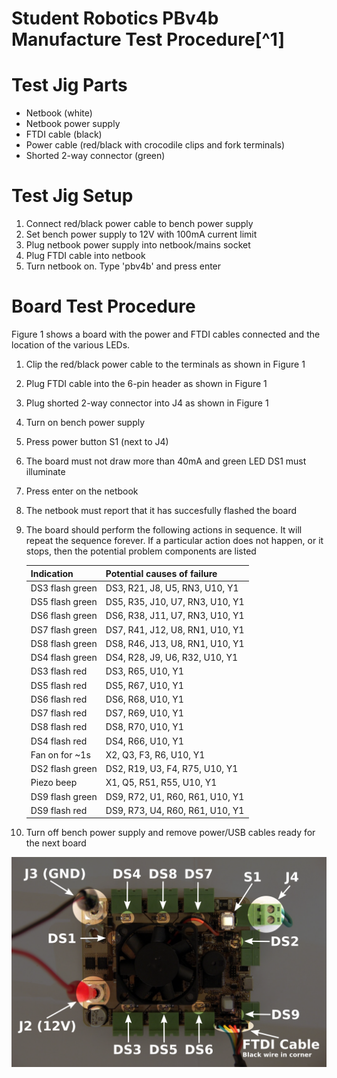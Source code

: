 Student Robotics PBv4b Manufacture Test Procedure[^1]
===============================================

Test Jig Parts
==============

 * Netbook (white)
 * Netbook power supply
 * FTDI cable (black)
 * Power cable (red/black with crocodile clips and fork terminals)
 * Shorted 2-way connector (green)

Test Jig Setup
==============

1. Connect red/black power cable to bench power supply
1. Set bench power supply to 12V with 100mA current limit
1. Plug netbook power supply into netbook/mains socket
1. Plug FTDI cable into netbook
1. Turn netbook on. Type 'pbv4b' and press enter

Board Test Procedure
====================

Figure 1 shows a board with the power and FTDI cables connected and the location of the various LEDs.

1. Clip the red/black power cable to the terminals as shown in Figure 1
2. Plug FTDI cable into the 6-pin header as shown in Figure 1
3. Plug shorted 2-way connector into J4 as shown in Figure 1
4. Turn on bench power supply
5. Press power button S1 (next to J4)
6. The board must not draw more than 40mA and green LED DS1 must illuminate
7. Press enter on the netbook
8. The netbook must report that it has succesfully flashed the board
9. The board should perform the following actions in sequence. It will repeat the sequence forever. If a particular action does not happen, or it stops, then the potential problem components are listed
   
   | Indication       | Potential causes of failure     |
   |------------------|---------------------------------|
   | DS3 flash green  | DS3, R21, J8, U5, RN3, U10, Y1  |
   | DS5 flash green  | DS5, R35, J10, U7, RN3, U10, Y1 |
   | DS6 flash green  | DS6, R38, J11, U7, RN3, U10, Y1 |
   | DS7 flash green  | DS7, R41, J12, U8, RN1, U10, Y1 |
   | DS8 flash green  | DS8, R46, J13, U8, RN1, U10, Y1 |
   | DS4 flash green  | DS4, R28, J9, U6, R32, U10, Y1  |
   | DS3 flash red    | DS3, R65, U10, Y1               |
   | DS5 flash red    | DS5, R67, U10, Y1               |
   | DS6 flash red    | DS6, R68, U10, Y1               |
   | DS7 flash red    | DS7, R69, U10, Y1               |
   | DS8 flash red    | DS8, R70, U10, Y1               |
   | DS4 flash red    | DS4, R66, U10, Y1               |
   | Fan on for ~1s   | X2, Q3, F3, R6, U10, Y1         |
   | DS2 flash green  | DS2, R19, U3, F4, R75, U10, Y1  |
   | Piezo beep       | X1, Q5, R51, R55, U10, Y1       |
   | DS9 flash green  | DS9, R72, U1, R60, R61, U10, Y1 |
   | DS9 flash red    | DS9, R73, U4, R60, R61, U10, Y1 |

10. Turn off bench power supply and remove power/USB cables ready for the next board

![LED Locations](figure1.png)
